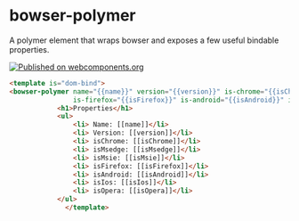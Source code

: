 # bowser-polymer 

A polymer element that wraps bowser and exposes a few useful bindable properties.

[![Published on webcomponents.org](https://img.shields.io/badge/webcomponents.org-published-blue.svg)](https://www.webcomponents.org/element/LssPolymerElements/bowser-polymer)

<!---
```
<custom-element-demo>
  <template>
    <script src="../webcomponentsjs/webcomponents-lite.js"></script>
    <link rel="import" href="bowser-polymer.html">
    <next-code-block></next-code-block>
  </template>
</custom-element-demo>
```
-->
```html
<template is="dom-bind">
<bowser-polymer name="{{name}}" version="{{version}}" is-chrome="{{isChrome}}" is-msedge="{{isMsedge}}" is-msie="{{isMsie}}"
                is-firefox="{{isFirefox}}" is-android="{{isAndroid}}" is-ios="{{isIos}}" is-opera="{{isOpera}}"></bowser-polymer>
            <h1>Properties</h1>
            <ul>
                <li> Name: [[name]]</li>
                <li> Version: [[version]]</li>
                <li> isChrome: [[isChrome]]</li>
                <li> isMsedge: [[isMsedge]]</li>
                <li> isMsie: [[isMsie]]</li>
                <li> isFirefox: [[isFirefox]]</li>
                <li> isAndroid: [[isAndroid]]</li>
                <li> isIos: [[isIos]]</li>
                <li> isOpera: [[isOpera]]</li>
            </ul>
              </template>
```


